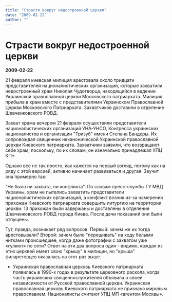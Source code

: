 ```yaml
---
title: "Страсти вокруг недостроенной церкви"
date: "2009-02-22"
author: ""
---
```


# Страсти вокруг недостроенной церкви

**2009-02-22** 

21 февраля киевская милиция арестовала около тридцати представителей националистических организаций, которые захватили недостроенный храм Николая Чудотворца, находящийся в ведении Украинской православной церкви Московского патриархата. Милиция прибыла в храм вместе с представителями Украинском Православной Церкви Московского Патриархата. Захватчиков доставили в отделение Шевченковского РОВД.

Захват храма вечером 21 февраля осуществили представители националистических организаций УНА-УНСО, Конгресса украинских националистов и организации "Тризуб" имени Степана Бандеры. Их сопровождал священник неканонической Украинской православной церкви Киевского патриархата. Захватчики заявили, что возвращают себе храм, поскольку, по их словам, он изначально принадлежал УПЦ КП*

Однако все не так просто, как кажется на первый взгляд, потому как на ряду с этой версией, активно начинает развиваться и другая. Звучит она примерно так:

"Не было ни захвата, ни конфликта". По словам пресс-службы ГУ МВД Украины, храм не пытались захватить представители националистических организаций, а конфликт возник из-за намерения прихожан Киевского патриархата совершить литургию на территории церкви. 13 прихожан были задержаны и доставлены в отделение Шевченковского РОВД города Киева. После дачи показаний они были отпущены.

Тут, правда, возникает ряд вопросов. Первый: зачем же их тогда арестовывали? Второй: зачем было "перешивать" на ходу белыми нитками происшедшее, когда даже фотографии с захватом уже «гуляют» по сети? Ответ на эти два вопроса один - видимо, каждая из этих церквей имеет свою "крышу" в милиции, но "крыша" филаретовцев оказалась на этот раз выше.

* Украинская православная церковь Киевского патриархата появилась в 1990-х годах в результате церковного раскола, когда часть украинских священнослужителей объявила о своей независимости от Русской православной церкви. Украинская православная церковь Киевского патриархата не признана мировым православием. Националисты считают УПЦ МП «агентом Москвы».
